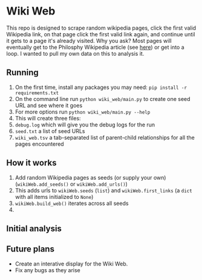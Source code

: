 # Wiki Web

This repo is designed to scrape random wikipedia pages,
click the first valid Wikipedia link,
on that page click the first valid link again,
and continue until it gets to a page it's already visited.
Why you ask?
Most pages will eventually get to the Philosphy Wikipedia article
(see [here](https://en.wikipedia.org/wiki/Wikipedia:Getting_to_Philosophy))
or get into a loop.
I wanted to pull my own data on this to analysis it.

## Running
1. On the first time, install any packages you may need: `pip install -r requirements.txt`
1. On the command line run `python wiki_web/main.py` to create one seed URL and see where it goes
1. For more options run `python wiki_web/main.py --help`
1. This will create three files:
  1. `debug.log` which will give you the debug logs for the run
  1. `seed.txt` a list of seed URLs
  1. `wiki_web.tsv` a tab-separated list of parent-child relationships for all the pages encountered

## How it works
1. Add random Wikipedia pages as seeds (or supply your own) (`wikiWeb.add_seeds()` or `wikiWeb.add_urls()`)
1. This adds urls to `wikiWeb.seeds` (`list`) and `wikiWeb.first_links` (a `dict` with all items initialized to `None`)
1. `wikiWeb.build_web()` iterates across all seeds
  1. 

## Initial analysis

## Future plans
- Create an interative display for the Wiki Web.
- Fix any bugs as they arise
